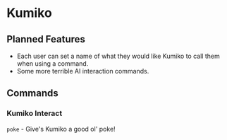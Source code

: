 # Kumiko

## Planned Features

* Each user can set a name of what they would like Kumiko to call them when using a command.
* Some more terrible AI interaction commands.

## Commands

### Kumiko Interact

`poke` - Give's Kumiko a good ol' poke!